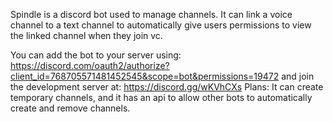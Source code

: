 Spindle is a discord bot used to manage channels.
It can link a voice channel to a text channel to automatically give users permissions to view the linked channel when they join vc.

You can add the bot to your server using: https://discord.com/oauth2/authorize?client_id=768705571481452545&scope=bot&permissions=19472 and join the development server at: https://discord.gg/wKVhCXs
Plans:
It can create temporary channels, and it has an api to allow other bots to automatically create and remove channels.

